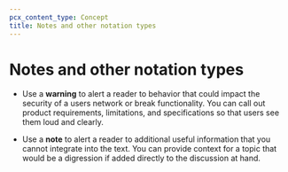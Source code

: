 ```yaml
---
pcx_content_type: Concept
title: Notes and other notation types
---
```


# Notes and other notation types

+ Use a **warning** to alert a reader to behavior that could impact the security of a users network or break functionality. You can call out product requirements, limitations, and specifications so that users see them loud and clearly.

+ Use a **note** to alert a reader to additional useful information that you cannot integrate into the text. You can provide context for a topic that would be a digression if added directly to the discussion at hand.
